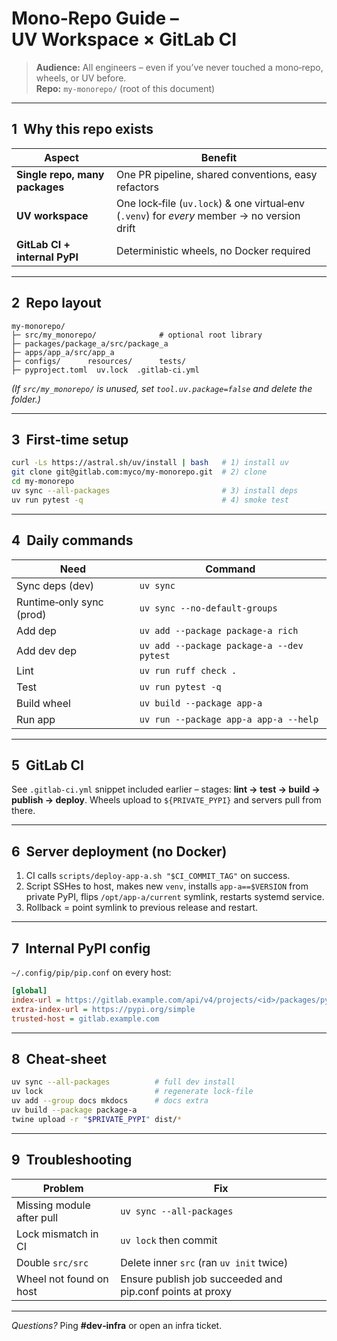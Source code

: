 # Mono‑Repo Guide – **UV Workspace × GitLab CI**

> **Audience:** All engineers – even if you’ve never touched a mono‑repo, wheels, or UV before.  
> **Repo:** `my-monorepo/` (root of this document)

---

## 1  Why this repo exists

| Aspect | Benefit |
|--------|---------|
| **Single repo, many packages** | One PR pipeline, shared conventions, easy refactors |
| **UV workspace** | One lock‑file (`uv.lock`) & one virtual‑env (`.venv`) for *every* member → no version drift |
| **GitLab CI + internal PyPI** | Deterministic wheels, no Docker required |

---

## 2  Repo layout

```text
my-monorepo/
├─ src/my_monorepo/              # optional root library
├─ packages/package_a/src/package_a
├─ apps/app_a/src/app_a
├─ configs/      resources/      tests/
├─ pyproject.toml  uv.lock  .gitlab-ci.yml
```

*(If `src/my_monorepo/` is unused, set `tool.uv.package=false` and delete the folder.)*

---

## 3  First‑time setup

```bash
curl -Ls https://astral.sh/uv/install | bash   # 1) install uv
git clone git@gitlab.com:myco/my-monorepo.git  # 2) clone
cd my-monorepo
uv sync --all-packages                         # 3) install deps
uv run pytest -q                               # 4) smoke test
```

---

## 4  Daily commands

| Need | Command |
|------|---------|
| Sync deps (dev) | `uv sync` |
| Runtime‑only sync (prod) | `uv sync --no-default-groups` |
| Add dep | `uv add --package package-a rich` |
| Add dev dep | `uv add --package package-a --dev pytest` |
| Lint | `uv run ruff check .` |
| Test | `uv run pytest -q` |
| Build wheel | `uv build --package app-a` |
| Run app | `uv run --package app-a app-a --help` |

---

## 5  GitLab CI

See `.gitlab-ci.yml` snippet included earlier – stages: **lint → test → build → publish → deploy**. Wheels upload to `${PRIVATE_PYPI}` and servers pull from there.

---

## 6  Server deployment (no Docker)

1. CI calls `scripts/deploy-app-a.sh "$CI_COMMIT_TAG"` on success.  
2. Script SSHes to host, makes new `venv`, installs `app-a==$VERSION` from private PyPI, flips `/opt/app-a/current` symlink, restarts systemd service.  
3. Rollback = point symlink to previous release and restart.

---

## 7  Internal PyPI config

`~/.config/pip/pip.conf` on every host:

```ini
[global]
index-url = https://gitlab.example.com/api/v4/projects/<id>/packages/pypi/simple
extra-index-url = https://pypi.org/simple
trusted-host = gitlab.example.com
```

---

## 8  Cheat‑sheet

```bash
uv sync --all-packages          # full dev install
uv lock                         # regenerate lock‑file
uv add --group docs mkdocs      # docs extra
uv build --package package-a
twine upload -r "$PRIVATE_PYPI" dist/*
```

---

## 9  Troubleshooting

| Problem | Fix |
|---------|-----|
| Missing module after pull | `uv sync --all-packages` |
| Lock mismatch in CI | `uv lock` then commit |
| Double `src/src` | Delete inner `src` (ran `uv init` twice) |
| Wheel not found on host | Ensure publish job succeeded and pip.conf points at proxy |

---

*Questions?* Ping **#dev‑infra** or open an infra ticket.
